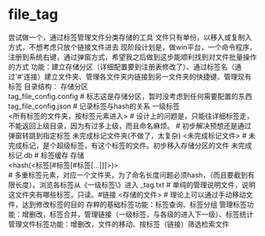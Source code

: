 # file_tag
尝试做一个，通过标签管理文件分类存储的工具
文件只有单份，以移入或复制入方式，不想考虑只放个链接文件进去
现阶段计划是，做win平台，一个命令程序，注册到系统右键，通过弹窗方式，希望我之后做到这步能顺利找到对文件批量操作的方式
功能：建立存储分区（详细配置要到注册表修改了）、通过标签名（通过'#'连接）建立文件夹、管理各文件夹内链接到另一文件夹的快捷键、管理现有标签
目录结构：
存储分区\
    tag_file_config.config # 标志这是存储分区，暂时没考虑到任何需要配置的东西
    tag_file_config.json # 记录标签与hash的关系
    一级标签\
        <所有标签的文件夹，按标签元素进入>
        # 设计上的问题是，只能往详细标签走，不能返回上级目录，因为有过多上级，而且命名麻烦。
        # 初步解决预想还是通过弹窗转跳到指定标签
    未完成标记文件夹\(不做了，太复杂)
        <未完成标记文件> # 未完成标记，是个超级标签，有这个标签的文件。初步移入存储分区的文件
        未完成标记.db # 标签缓存
    存储\
        <hash(<标签[#标签[#标签[...]]]>)>\
        # 多重标签元素，对应一个文件夹，为了命名长度问题必须hash，（而且要截到有限长度）。浏览各标签从《一级标签\》进入
            _tag.txt # 单纯的管理说明文件，说明这文件夹有哪些标签，只读。#链接
            <存储的文件> # 理论上可以通过手动移动文件，达到修改标签的目的
存粹的基础标签功能：标签查询、标签分组
管理标签功能：增删改，标签合并，管理链接（一级标签，与各级的进入下一级）、标签统计
管理文件标签功能：增删改，文件的移动、按标签（链接）筛选检索文件


